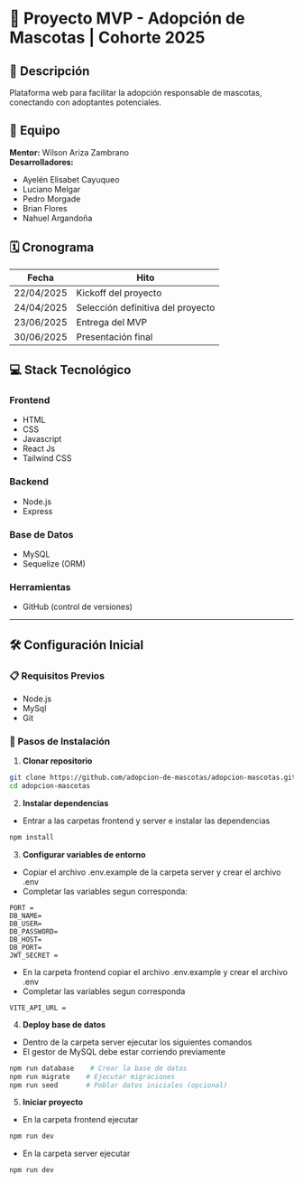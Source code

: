 # 🐾 Proyecto MVP - Adopción de Mascotas | Cohorte 2025

## 📌 Descripción
Plataforma web para facilitar la adopción responsable de mascotas, conectando con adoptantes potenciales.

## 👥 Equipo
**Mentor:** Wilson Ariza Zambrano  
**Desarrolladores:**
- Ayelén Elisabet Cayuqueo
- Luciano Melgar
- Pedro Morgade
- Brian Flores
- Nahuel Argandoña

## 🗓️ Cronograma
| Fecha           | Hito |
|-----------------|------|
| 22/04/2025     | Kickoff del proyecto |
| 24/04/2025     | Selección definitiva del proyecto |
| 23/06/2025     | Entrega del MVP |
| 30/06/2025     | Presentación final |

## 💻 Stack Tecnológico
### Frontend
- HTML
- CSS
- Javascript
- React Js
- Tailwind CSS

### Backend
- Node.js
- Express

### Base de Datos
- MySQL
- Sequelize (ORM)

### Herramientas
- GitHub (control de versiones)

---

## 🛠️ Configuración Inicial

### 📋 Requisitos Previos
- Node.js
- MySql
- Git

### 🔧 Pasos de Instalación

1. **Clonar repositorio**
```bash
git clone https://github.com/adopcion-de-mascotas/adopcion-mascotas.git
cd adopcion-mascotas
```

2. **Instalar dependencias**
- Entrar a las carpetas frontend y server e instalar las dependencias
```bash
npm install
```

3. **Configurar variables de entorno**
- Copiar el archivo .env.example de la carpeta server y crear el archivo .env
- Completar las variables segun corresponda:
```env
PORT =
DB_NAME=
DB_USER=
DB_PASSWORD=
DB_HOST=
DB_PORT=
JWT_SECRET =
```

- En la carpeta frontend copiar el archivo .env.example y crear el archivo .env
- Completar las variables segun corresponda
```env
VITE_API_URL =
```

4. **Deploy base de datos**
- Dentro de la carpeta server ejecutar los siguientes comandos
- El gestor de MySQL debe estar corriendo previamente 

```bash
npm run database    # Crear la base de datos
npm run migrate    # Ejecutar migraciones
npm run seed       # Poblar datos iniciales (opcional)
```

5. **Iniciar proyecto**
- En la carpeta frontend ejecutar
```bash
npm run dev
```
- En la carpeta server ejecutar
```bash
npm run dev
```